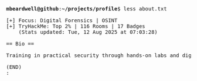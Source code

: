 <pre>

<strong>mbeardwell@github</strong>:<strong>~/projects/profile</strong>$ less about.txt

[+] Focus: Digital Forensics | OSINT
[+] TryHackMe: Top 2% | 116 Rooms | 17 Badges
    (Stats updated: Tue, 12 Aug 2025 at 07:03:28)

== Bio ==

Training in practical security through hands-on labs and digital investigations.

(END)
:
</pre>

